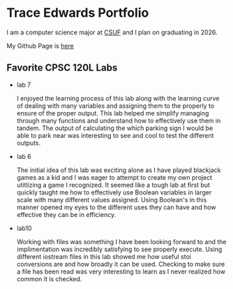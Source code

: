
# Trace Edwards Portfolio

I am a computer science major at [CSUF](https://www.fullerton.edu/) and I plan on graduating in 2026.

My Github Page is [here](https://github.com/TraceBru/TraceBru.github.io)

## Favorite CPSC 120L Labs

* lab 7

    I enjoyed the learning process of this lab along with the learning curve of dealing with many variables and assigning them to the properly to ensure of the proper output. This lab helped me simplify managing  through many functions and understand how to effectively use them in tandem. The output of calculating the which parking sign I would be able to park near was interesting to see and cool to test the different outputs. 

* lab 6

    The initial idea of this lab was exciting alone as I have played blackjack games as a kid and I was eager to attempt to create my own project utitlizing a game I recognized. It seemed like a tough lab at first but quickly taught me how to effectively use Boolean variables in larger scale with many different values assigned. Using Boolean's in this manner opened my eyes to the different uses they can have and how effective they can be in efficiency. 

* lab10

    Working with files was something I have been looking forward to and the implimentation was incredibly satisfying to see properly execute. Using different iostream files in this lab showed me how useful stoi conversions are and how broadly it can be used. Checking to make sure a file has been read was very interesting to learn as I never realized how common it is checked.
